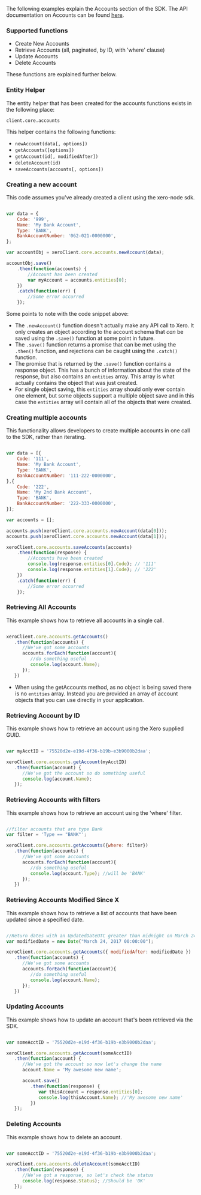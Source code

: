 The following examples explain the Accounts section of the SDK.  The API documentation on Accounts can be found [here](https://developer.xero.com/documentation/api/accounts).

### Supported functions

* Create New Accounts
* Retrieve Accounts (all, paginated, by ID, with 'where' clause)
* Update Accounts
* Delete Accounts

These functions are explained further below.

### Entity Helper

The entity helper that has been created for the accounts functions exists in the following place:

`client.core.accounts`

This helper contains the following functions:

* `newAccount(data[, options])`
* `getAccounts([options])`
* `getAccount(id[, modifiedAfter])`
* `deleteAccount(id)`
* `saveAccounts(accounts[, options])`

### Creating a new account

This code assumes you've already created a client using the xero-node sdk. 

```javascript

var data = {
    Code: '999',
    Name: 'My Bank Account',
    Type: 'BANK',
    BankAccountNumber: '062-021-0000000',
};

var accountObj = xeroClient.core.accounts.newAccount(data);

accountObj.save()
    .then(function(accounts) {
        //Account has been created 
        var myAccount = accounts.entities[0];
    })
    .catch(function(err) {
        //Some error occurred
    });
```

Some points to note with the code snippet above:

* The `.newAccount()` function doesn't actually make any API call to Xero.  It only creates an object according to the account schema that _can_ be saved using the `.save()` function at some point in future.
* The `.save()` function returns a promise that can be met using the `.then()` function, and rejections can be caught using the `.catch()` function.
* The promise that is returned by the `.save()` function contains a response object.  This has a bunch of information about the state of the response, but also contains an `entities` array.  This array is what actually contains the object that was just created. 
* For single object saving, this `entities` array should only ever contain one element, but some objects support a multiple object save and in this case the `entities` array will contain all of the objects that were created.

### Creating multiple accounts

This functionality allows developers to create multiple accounts in one call to the SDK, rather than iterating.

```javascript

var data = [{
    Code: '111',
    Name: 'My Bank Account',
    Type: 'BANK',
    BankAccountNumber: '111-222-0000000',
},{
    Code: '222',
    Name: 'My 2nd Bank Account',
    Type: 'BANK',
    BankAccountNumber: '222-333-0000000',
}];

var accounts = [];

accounts.push(xeroClient.core.accounts.newAccount(data[0]));
accounts.push(xeroClient.core.accounts.newAccount(data[1]));

xeroClient.core.accounts.saveAccounts(accounts)
    .then(function(response) {
        //Accounts have been created 
        console.log(response.entities[0].Code); // '111'
        console.log(response.entities[1].Code); // '222'
    })
    .catch(function(err) {
        //Some error occurred
    });
```

### Retrieving All Accounts

This example shows how to retrieve all accounts in a single call.

```javascript

xeroClient.core.accounts.getAccounts()
   .then(function(accounts) {
      //We've got some accounts
      accounts.forEach(function(account){
         //do something useful
         console.log(account.Name);
      });
   })
```

* When using the getAccounts method, as no object is being saved there is no `entities` array.  Instead you are provided an array of account objects that you can use directly in your application.

### Retrieving Account by ID

This example shows how to retrieve an account using the Xero supplied GUID.

```javascript

var myAcctID = '75520d2e-e19d-4f36-b19b-e3b9000b2daa';

xeroClient.core.accounts.getAccount(myAcctID)
   .then(function(account) {
      //We've got the account so do something useful
      console.log(account.Name);
   });
```

### Retrieving Accounts with filters

This example shows how to retrieve an account using the 'where' filter.

```javascript

//filter accounts that are type Bank
var filter = 'Type == "BANK"';

xeroClient.core.accounts.getAccounts({where: filter})
   .then(function(accounts) {
      //We've got some accounts
      accounts.forEach(function(account){
         //do something useful
         console.log(account.Type); //will be 'BANK'
      });
   })
```

### Retrieving Accounts Modified Since X

This example shows how to retrieve a list of accounts that have been updated since a specified date.

```javascript

//Return dates with an UpdatedDateUTC greater than midnight on March 24th, 2017.
var modifiedDate = new Date("March 24, 2017 00:00:00");

xeroClient.core.accounts.getAccounts({ modifiedAfter: modifiedDate })
   .then(function(accounts) {
      //We've got some accounts
      accounts.forEach(function(account){
         //do something useful
         console.log(account.Name);
      });
   })
```

### Updating Accounts

This example shows how to update an account that's been retrieved via the SDK.

```javascript

var someAcctID = '75520d2e-e19d-4f36-b19b-e3b9000b2daa';

xeroClient.core.accounts.getAccount(someAcctID)
   .then(function(account) {
      //We've got the account so now let's change the name
      account.Name = 'My awesome new name';

      account.save()
         .then(function(response) {
            var thisAccount = response.entities[0];
            console.log(thisAccount.Name); //'My awesome new name'
         })
   });
```

### Deleting Accounts

This example shows how to delete an account.

```javascript

var someAcctID = '75520d2e-e19d-4f36-b19b-e3b9000b2daa';

xeroClient.core.accounts.deleteAccount(someAcctID)
   .then(function(response) {
      //We've got a response, so let's check the status
      console.log(response.Status); //Should be 'OK'
   });
```